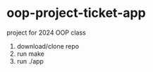 # oop-project-ticket-app
project for 2024 OOP class

1. download/clone repo
2. run make
3. run ./app
